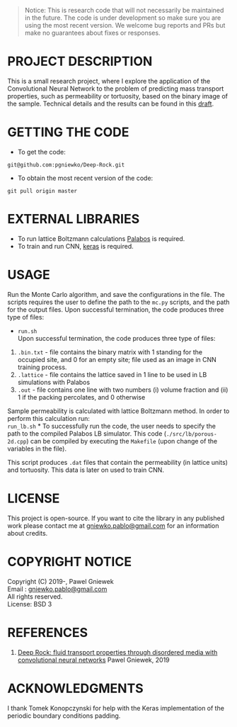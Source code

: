 >Notice: This is research code that will not necessarily be maintained in the future.
>The code is under development so make sure you are using the most recent version.
>We welcome bug reports and PRs but make no guarantees about fixes or responses.

PROJECT DESCRIPTION
===================
This is a small research project, where I explore the application of the Convolutional Neural Network to the problem of predicting mass transport properties, such as permeability or tortuosity, based on the binary image of the sample. 
Technical details and the results can be found in this [draft](./paper/Deep_Rock.pdf).    


GETTING THE CODE
================
* To get the code:
```
git@github.com:pgniewko/Deep-Rock.git
```

* To obtain the most recent version of the code:
```
git pull origin master
```

EXTERNAL LIBRARIES
==================
* To run lattice Boltzmann calculations [Palabos](http://www.palabos.org/) is required.       
* To train and run CNN, [keras](https://keras.io/) is required.      

USAGE
=====
Run the Monte Carlo algorithm, and save the configurations in the file. The scripts requires the user to define the path to the `mc.py` scripts, and the path for the output files. Upon successful termination, the code produces three type of files:
* ```run.sh```        
Upon successful termination, the code produces three type of files:       
1. `.bin.txt` - file contains the binary matrix with 1 standing for the occupied site, and 0 for an empty site; file used as an image in CNN training process.          
2. `.lattice` - file contains the lattice saved in 1 line to be used in LB simulations with Palabos    
3. `.out` - file contains one line with two numbers (i) volume fraction and (ii) 1 if the packing percolates, and 0 otherwise

Sample permeability is calculated with lattice Boltzmann method. In order to perform this calculation run:       
```run_lb.sh``` 
    * To successfully run the code, the user needs to specify the path to the compiled Palabos LB simulator. This code (`./src/lb/porous-2d.cpp`) can be compiled by executing the `Makefile` (upon change of the variables in the file).         

This script produces `.dat` files that contain the permeability (in lattice units) and tortuosity. This data is later on used to train CNN.      


LICENSE
=======
This project is open-source. If you want to cite the library in any published work please contact me at gniewko.pablo@gmail.com for an information about credits.

COPYRIGHT NOTICE
================
Copyright (C) 2019-, Pawel Gniewek  
Email : gniewko.pablo@gmail.com  
All rights reserved.  
License: BSD 3  

REFERENCES
==========
1. [Deep Rock: fluid transport properties through disordered media with convolutional neural networks](./paper/Deep_Rock.pdf) Pawel Gniewek, 2019 


ACKNOWLEDGMENTS
===============
I thank Tomek Konopczynski for help with the Keras implementation of the periodic boundary conditions padding.
